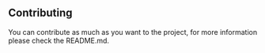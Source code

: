 ## Contributing

You can contribute as much as you want to the project, for more information
please check the README.md.
